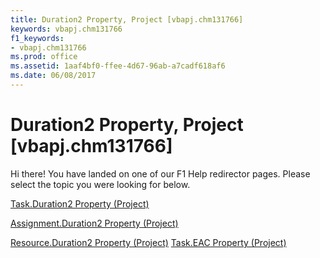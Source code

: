 ```yaml
---
title: Duration2 Property, Project [vbapj.chm131766]
keywords: vbapj.chm131766
f1_keywords:
- vbapj.chm131766
ms.prod: office
ms.assetid: 1aaf4bf0-ffee-4d67-96ab-a7cadf618af6
ms.date: 06/08/2017
---
```



# Duration2 Property, Project [vbapj.chm131766]

Hi there! You have landed on one of our F1 Help redirector pages. Please select the topic you were looking for below.

[Task.Duration2 Property (Project)](http://msdn.microsoft.com/library/6c6888f8-ec23-051d-abd0-4fb39aaf72ed%28Office.15%29.aspx)

[Assignment.Duration2 Property (Project)](http://msdn.microsoft.com/library/d51247c6-1270-ba93-13ac-7b5dabb38ccd%28Office.15%29.aspx)

[Resource.Duration2 Property (Project)](http://msdn.microsoft.com/library/cc027824-0b36-0f7b-10fd-7ebaa030bc08%28Office.15%29.aspx)
[Task.EAC Property (Project)](http://msdn.microsoft.com/library/942bba8d-2be5-31bc-a64a-d4ba07366db0%28Office.15%29.aspx)

